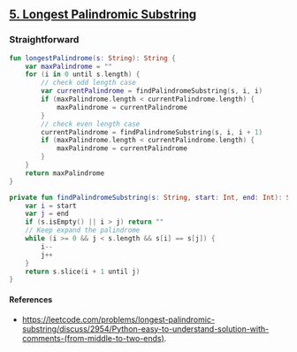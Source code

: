 ## [5. Longest Palindromic Substring](https://leetcode.com/problems/longest-palindromic-substring/)

### Straightforward
```kotlin
fun longestPalindrome(s: String): String {
    var maxPalindrome = ""
    for (i in 0 until s.length) {
        // check odd length case
        var currentPalindrome = findPalindromeSubstring(s, i, i)
        if (maxPalindrome.length < currentPalindrome.length) {
            maxPalindrome = currentPalindrome
        }
        // check even length case
        currentPalindrome = findPalindromeSubstring(s, i, i + 1)
        if (maxPalindrome.length < currentPalindrome.length) {
            maxPalindrome = currentPalindrome
        }
    }
    return maxPalindrome
}

private fun findPalindromeSubstring(s: String, start: Int, end: Int): String {
    var i = start
    var j = end
    if (s.isEmpty() || i > j) return ""
    // Keep expand the palindrome
    while (i >= 0 && j < s.length && s[i] == s[j]) {
        i--
        j++
    }
    return s.slice(i + 1 until j)
}
```

#### References
* https://leetcode.com/problems/longest-palindromic-substring/discuss/2954/Python-easy-to-understand-solution-with-comments-(from-middle-to-two-ends).
